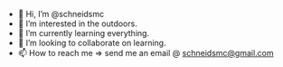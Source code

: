 - 👋 Hi, I’m @schneidsmc
- 👀 I’m interested in the outdoors.
- 🌱 I’m currently learning everything.
- 💞️ I’m looking to collaborate on learning.
- 📫 How to reach me => send me an email @ schneidsmc@gmail.com

<!---
schneidsmc/schneidsmc is a ✨ special ✨ repository because its `README.md` (this file) appears on your GitHub profile.
You can click the Preview link to take a look at your changes.
--->
